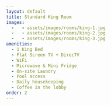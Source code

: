 ```yaml
---
layout: default
title: Standard King Room
images:
  -   - assets/images/rooms/king-1.jpg
  -   - assets/images/rooms/king-2.jpg
  -   - assets/images/rooms/king-3.jpg
amenities:
  - 1 King Bed
  - Flat Screen TV + DirecTV
  - WiFi
  - Microwave & Mini Fridge
  - On-site Laundry
  - Pool access
  - Daily housekeeping
  - Coffee in the lobby
order: 2
---
```

